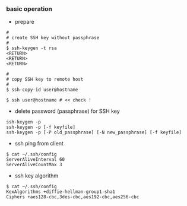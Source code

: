 ### basic operation

- prepare

```
#
# create SSH key without passphrase
#
$ ssh-keygen -t rsa
<RETURN>
<RETURN>
<RETURN>

#
# copy SSH key to remote host
#
$ ssh-copy-id user@hostname

$ ssh user@hostname # << check !
```

- delete password (passphrase) for SSH key

```
ssh-keygen -p
ssh-keygen -p [-f keyfile]
ssh-keygen -p [-P old_passphrase] [-N new_passphrase] [-f keyfile]
```

- ssh ping from client

```
$ cat ~/.ssh/config
ServerAliveInterval 60
ServerAliveCountMax 3
```

- ssh key algorithm

```
$ cat ~/.ssh/config
KexAlgorithms +diffie-hellman-group1-sha1
Ciphers +aes128-cbc,3des-cbc,aes192-cbc,aes256-cbc
```
